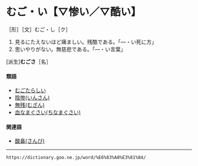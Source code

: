 # むご・い【▽惨い／▽酷い】

［形］［文］むご・し［ク］
1.  見るにたえないほど痛ましい。残酷である。「―・い死に方」
2.  思いやりがない。無慈悲である。「―・い言葉」
    

\[派生\]**むごさ**［名］

#### 類語

-   [むごたらしい](https://dictionary.goo.ne.jp/word/%E6%83%A8%E3%81%9F%E3%82%89%E3%81%97%E3%81%84/#jn-214990)
-   [陰惨(いんさん)](https://dictionary.goo.ne.jp/word/%E9%99%B0%E6%83%A8/#jn-16363)
-   [無残(むざん)](https://dictionary.goo.ne.jp/word/%E7%84%A1%E6%AE%8B/#jn-215066)
-   [血なまぐさい(ちなまぐさい)](https://dictionary.goo.ne.jp/word/%E8%A1%80%E8%85%A5%E3%81%84/#jn-142111)

#### 関連語

-   [酸鼻(さんび)](https://dictionary.goo.ne.jp/word/%E9%85%B8%E9%BC%BB/#jn-91880)

---
`https://dictionary.goo.ne.jp/word/%E6%83%A8%E3%81%84/`